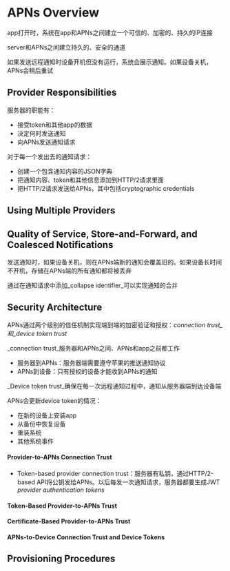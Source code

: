 # APNs Overview

app打开时，系统在app和APNs之间建立一个可信的、加密的、持久的IP连接

server和APNs之间建立持久的、安全的通道

如果发送远程通知时设备开机但没有运行，系统会展示通知。如果设备关机，APNs会稍后重试

## Provider Responsibilities

服务器的职能有：

* 接受token和其他app的数据
* 决定何时发送通知
* 向APNs发送通知请求

对于每一个发出去的通知请求：

* 创建一个包含通知内容的JSON字典
* 把通知内容、token和其他信息添加到HTTP/2请求里面
* 把HTTP/2请求发送给APNs，其中包括cryptographic credentials

## Using Multiple Providers

## Quality of Service, Store-and-Forward, and Coalesced Notifications

发送通知时，如果设备关机，则在APNs端新的通知会覆盖旧的。如果设备长时间不开机，存储在APNs端的所有通知都将被丢弃

通过在通知请求中添加_collapse identifier_可以实现通知的合并

## Security Architecture

APNs通过两个级别的信任机制实现端到端的加密验证和授权：_connection trust_和_device token trust_

_connection trust_服务器和APNs之间、APNs和app之前都工作

* 服务器到APNs：服务器端需要遵守苹果的推送通知协议
* APNs到设备：只有授权的设备才能收到APNs的通知

_Device token trust_确保在每一次远程通知过程中，通知从服务器端到达设备端

APNs会更新device token的情况：

* 在新的设备上安装app
* 从备份中恢复设备
* 重装系统
* 其他系统事件

#### Provider-to-APNs Connection Trust

* Token-based provider connection trust：服务器有私钥，通过HTTP/2-based API将公钥发给APNs。以后每发一次通知请求，服务器都要生成JWT _provider authentication tokens_

#### Token-Based Provider-to-APNs Trust

#### Certificate-Based Provider-to-APNs Trust

#### APNs-to-Device Connection Trust and Device Tokens

## Provisioning Procedures

## 



